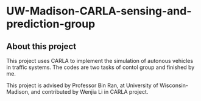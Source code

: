 # UW-Madison-CARLA-sensing-and-prediction-group
## About this project
This project uses CARLA to implement the simulation of autonous vehicles in traffic systems. The codes are two tasks of contol group and finished by me.

This project is advised by Professor Bin Ran, at University of Wisconsin-Madison, and contributed by Wenjia Li in CARLA project.
